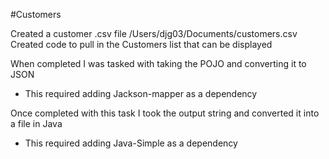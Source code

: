#Customers 

Created a customer .csv file /Users/djg03/Documents/customers.csv
Created code to pull in the Customers list that can be displayed

When completed I was tasked with taking the POJO and converting it to JSON
   
* This required adding Jackson-mapper as a dependency
     
     
Once completed with this task I took the output string and converted it into a file in Java
    
* This required adding Java-Simple as a dependency    
   
   